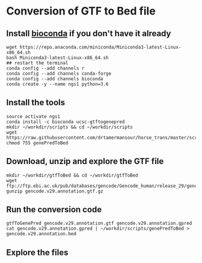 # Conversion of GTF to Bed file 

## Install [bioconda](https://docs.conda.io/en/latest/miniconda.html) if you don't have it already

```
wget https://repo.anaconda.com/miniconda/Miniconda3-latest-Linux-x86_64.sh
bash Miniconda3-latest-Linux-x86_64.sh
## restart the terminal
conda config --add channels r
conda config --add channels conda-forge
conda config --add channels bioconda
conda create -y --name ngs1 python=3.6
```

## Install the tools

```
source activate ngs1
conda install -c bioconda ucsc-gtftogenepred
mkdir ~/workdir/scripts && cd ~/workdir/scripts
wget https://raw.githubusercontent.com/drtamermansour/horse_trans/master/scripts/genePredToBed
chmod 755 genePredToBed
```

## Download, unzip and explore the GTF file
```
mkdir ~/workdir/gtfToBed && cd ~/workdir/gtfToBed
wget ftp://ftp.ebi.ac.uk/pub/databases/gencode/Gencode_human/release_29/gencode.v29.annotation.gtf.gz
gunzip gencode.v29.annotation.gtf.gz
```

## Run the conversion code

```
gtfToGenePred gencode.v29.annotation.gtf gencode.v29.annotation.gpred
cat gencode.v29.annotation.gpred | ~/workdir/scripts/genePredToBed > gencode.v29.annotation.bed
```

## Explore the files


